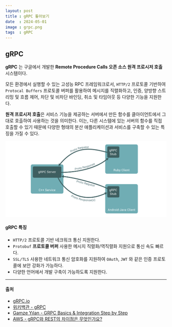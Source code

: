 ```yaml
---
layout: post
title : gRPC 톺아보기
date  : 2024-05-01
image : grpc.png
tags  : gRPC
---
```


## gRPC

**gRPC** 는 구글에서 개발한 **Remote Procedure Calls 오픈 소스 원격 프로시저 호출** 시스템이다.

모든 환경에서 실행할 수 있는 고성능 RPC 프레임워크로서, `HTTP/2` 프로토콜 기반하여 `Protocal Buffers` 프로토콜 버퍼를 활용하여
메시지를 직렬화하고, 인증, 양방향 스트리밍 및 흐름 제어, 차단 및 비차단 바인딩, 취소 및 타임아웃 등 다양한 기능을 지원한다.

**원격 프로시저 호출**은 서비스 기능을 제공하는 서버에서 만든 함수를 클아이언트에서 그대로 호출하여 사용하는 것을 의미한다.
이는, 다른 시스템에 있는 서버의 함수를 직접 호출할 수 있기 때문에 다양한 형태의 분산 애플리케이션과 서비스를 구축할 수 있는 특징을 가질 수 있다.

![gRPC Concept](/images/grpc-01.png)

#### gRPC 특징

- `HTTP/2` 프로토콜 기반 네크워크 통신 지원한다.
- `Protobuf` **프로토콜 버퍼** 사용한 메시지 직렬화/역직렬화 지원으로 통신 속도 빠르다.
- `SSL/TLS` 사용한 네트워크 통신 암호화를 지원하여 `OAuth`, `JWT` 와 같은 인증 프로토콜에 보안 강화가 가능하다.
- 다양한 언어에서 개발 구축이 가능하도록 지원한다.

---

#### 출처

- [gRPC.io](https://grpc.io/)
- [위키백관 - gRPC](https://ko.wikipedia.org/wiki/GRPC)
- [Gamze Yılan - GRPC Basics & Integration Step by Step](https://medium.com/nerd-for-tech/grpc-basics-integration-step-by-step-a63a4aab5ba0)
- [AWS - gRPC와 REST의 차이점은 무엇인가요?](https://aws.amazon.com/ko/compare/the-difference-between-grpc-and-rest/)